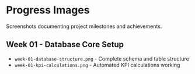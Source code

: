 # Progress Images

Screenshots documenting project milestones and achievements.

## Week 01 - Database Core Setup
- `week-01-database-structure.png` - Complete schema and table structure
- `week-01-kpi-calculations.png` - Automated KPI calculations working
